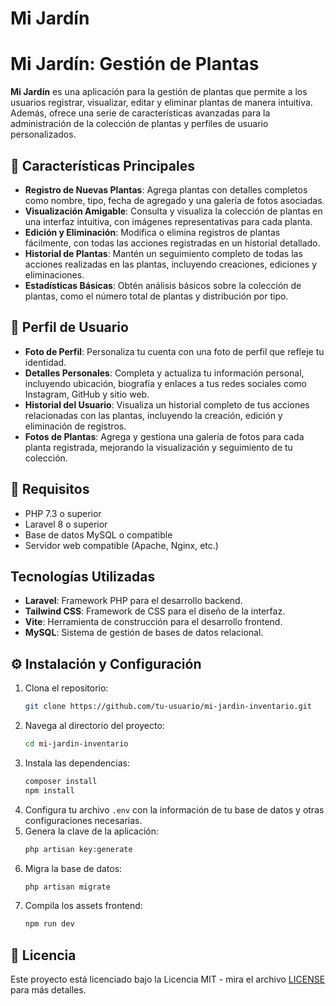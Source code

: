 # Mi Jardín

# Mi Jardín: Gestión de Plantas

**Mi Jardín** es una aplicación para la gestión de plantas que permite a los usuarios registrar, visualizar, editar y eliminar plantas de manera intuitiva. Además, ofrece una serie de características avanzadas para la administración de la colección de plantas y perfiles de usuario personalizados.

## 🚀 **Características Principales**

- **Registro de Nuevas Plantas**: Agrega plantas con detalles completos como nombre, tipo, fecha de agregado y una galería de fotos asociadas.
- **Visualización Amigable**: Consulta y visualiza la colección de plantas en una interfaz intuitiva, con imágenes representativas para cada planta.
- **Edición y Eliminación**: Modifica o elimina registros de plantas fácilmente, con todas las acciones registradas en un historial detallado.
- **Historial de Plantas**: Mantén un seguimiento completo de todas las acciones realizadas en las plantas, incluyendo creaciones, ediciones y eliminaciones.
- **Estadísticas Básicas**: Obtén análisis básicos sobre la colección de plantas, como el número total de plantas y distribución por tipo.

## 👤 **Perfil de Usuario**

- **Foto de Perfil**: Personaliza tu cuenta con una foto de perfil que refleje tu identidad.
- **Detalles Personales**: Completa y actualiza tu información personal, incluyendo ubicación, biografía y enlaces a tus redes sociales como Instagram, GitHub y sitio web.
- **Historial del Usuario**: Visualiza un historial completo de tus acciones relacionadas con las plantas, incluyendo la creación, edición y eliminación de registros.
- **Fotos de Plantas**: Agrega y gestiona una galería de fotos para cada planta registrada, mejorando la visualización y seguimiento de tu colección.

## 📜 **Requisitos**

- PHP 7.3 o superior
- Laravel 8 o superior
- Base de datos MySQL o compatible
- Servidor web compatible (Apache, Nginx, etc.)

## Tecnologías Utilizadas

- **Laravel**: Framework PHP para el desarrollo backend.
- **Tailwind CSS**: Framework de CSS para el diseño de la interfaz.
- **Vite**: Herramienta de construcción para el desarrollo frontend.
- **MySQL**: Sistema de gestión de bases de datos relacional.

## ⚙️ Instalación y Configuración

1. Clona el repositorio:
    ```sh
    git clone https://github.com/tu-usuario/mi-jardin-inventario.git
    ```
2. Navega al directorio del proyecto:
    ```sh
    cd mi-jardin-inventario
    ```
3. Instala las dependencias:
    ```sh
    composer install
    npm install
    ```
4. Configura tu archivo `.env` con la información de tu base de datos y otras configuraciones necesarias.
5. Genera la clave de la aplicación:
    ```sh
    php artisan key:generate
    ```
6. Migra la base de datos:
    ```sh
    php artisan migrate
    ```
7. Compila los assets frontend:
    ```sh
    npm run dev
    ```


## 📜 Licencia

Este proyecto está licenciado bajo la Licencia MIT - mira el archivo [LICENSE](LICENSE) para más detalles.
